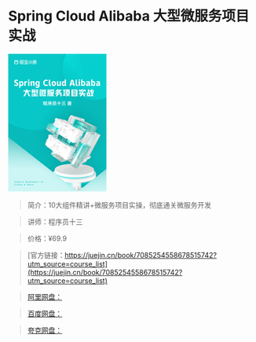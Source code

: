 # Spring Cloud Alibaba 大型微服务项目实战

![img](../../assets/20b53603793d4566822bbb1ad2b412cf~tplv-k3u1fbpfcp-no-mark_280_280_200_280.png)

> 简介：10大组件精讲+微服务项目实操，彻底通关微服务开发

> 讲师：程序员十三

> 价格：¥69.9

> [官方链接：https://juejin.cn/book/7085254558678515742?utm_source=course_list](https://juejin.cn/book/7085254558678515742?utm_source=course_list)

> [阿里网盘：]()

> [百度网盘：]()

> [夸克网盘：]()
